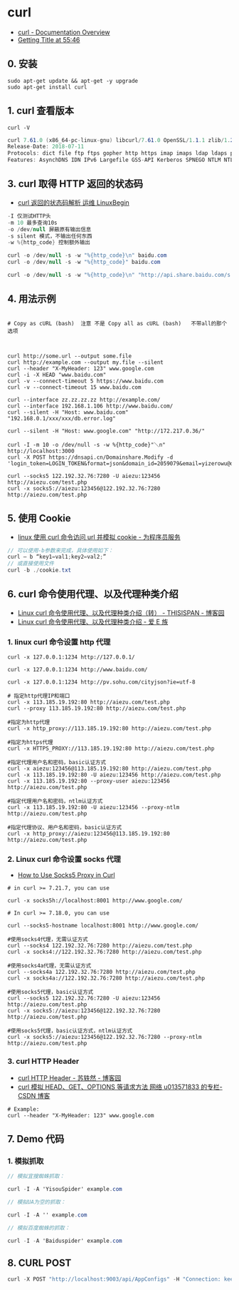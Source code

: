 # curl

- [curl - Documentation Overview](https://curl.haxx.se/docs/)
- [Getting Title at 55:46](http://www.compciv.org/recipes/cli/downloading-with-curl/)

## 0. 安装

```shell
sudo apt-get update && apt-get -y upgrade
sudo apt-get install curl
```

## 1. curl 查看版本

```shell
curl -V
```

````c#
curl 7.61.0 (x86_64-pc-linux-gnu) libcurl/7.61.0 OpenSSL/1.1.1 zlib/1.2.11 libidn2/2.0.5 libpsl/0.20.2 (+libidn2/2.0.4) nghttp2/1.32.1 librtmp/2.3
Release-Date: 2018-07-11
Protocols: dict file ftp ftps gopher http https imap imaps ldap ldaps pop3 pop3s rtmp rtsp smb smbs smtp smtps telnet tftp
Features: AsynchDNS IDN IPv6 Largefile GSS-API Kerberos SPNEGO NTLM NTLM_WB SSL libz TLS-SRP HTTP2 UnixSockets HTTPS-proxy PSL```
````

## 3. curl 取得 HTTP 返回的状态码

- [curl 返回的状态码解析 运维 LinuxBegin](https://blog.csdn.net/qq_34870631/article/details/82998062)

```c#
-I 仅测试HTTP头
-m 10 最多查询10s
-o /dev/null 屏蔽原有输出信息
-s silent 模式，不输出任何东西
-w %{http_code} 控制额外输出

curl -o /dev/null -s -w "%{http_code}\n" baidu.com
curl -o /dev/null -s -w "%{http_code}" baidu.com

curl -o /dev/null -s -w "%{http_code}\n" "http://api.share.baidu.com/s.gif?l=http://localhost:1001/baidu.push.1.html" -H "Connection: keep-alive" -H "User-Agent: Mozilla/5.0 (Windows NT 10.0; Win64; x64) AppleWebKit/537.36 (KHTML, like Gecko) Chrome/80.0.3987.132 Safari/537.36" -H "Accept: image/webp,image/apng,image/*,*/*;q=0.8" -H "Referer: http://localhost:1001/baidu.push.1.html" -H "Accept-Language: zh-CN,zh;q=0.9"
```

## 4. 用法示例

```shell

# Copy as cURL (bash)  注意 不是 Copy all as cURL (bash)   不带all的那个选项



curl http://some.url --output some.file
curl http://example.com --output my.file --silent
curl --header "X-MyHeader: 123" www.google.com
curl -i -X HEAD "www.baidu.com"
curl -v --connect-timeout 5 https://www.baidu.com
curl -v --connect-timeout 15 www.baidu.com

curl --interface zz.zz.zz.zz http://example.com/
curl --interface 192.168.1.106 http://www.baidu.com/
curl --silent -H "Host: www.baidu.com" "192.168.0.1/xxx/xxx/db.error.log"

curl --silent -H "Host: www.google.com" "http://172.217.0.36/"

curl -I -m 10 -o /dev/null -s -w %{http_code}"＼n"  http://localhost:3000
curl -X POST https://dnsapi.cn/Domainshare.Modify -d 'login_token=LOGIN_TOKEN&format=json&domain_id=2059079&email=yizerowu@dnspod.com&mode=r'

curl --socks5 122.192.32.76:7280 -U aiezu:123456 http://aiezu.com/test.php
curl -x socks5://aiezu:123456@122.192.32.76:7280 http://aiezu.com/test.php

```

## 5. 使用 Cookie

- [linux 使用 curl 命令访问 url 并模拟 cookie - 为程序员服务](http://ju.outofmemory.cn/entry/340201)

```c#
// 可以使用-b参数来完成，具体使用如下：
curl – b “key1=val1;key2=val2;”
// 或直接使用文件
curl -b ./cookie.txt

```

## 6. curl 命令使用代理、以及代理种类介绍

- [Linux curl 命令使用代理、以及代理种类介绍（转） - THISISPAN - 博客园](https://www.cnblogs.com/panxuejun/p/10574038.html)
- [Linux curl 命令使用代理、以及代理种类介绍 - 爱 E 族](https://aiezu.com/article/linux_curl_proxy_http_socks.html)

### 1. linux curl 命令设置 http 代理

```shell
curl -x 127.0.0.1:1234 http://127.0.0.1/

curl -x 127.0.0.1:1234 http://www.baidu.com/

curl -x 127.0.0.1:1234 http://pv.sohu.com/cityjson?ie=utf-8

# 指定http代理IP和端口
curl -x 113.185.19.192:80 http://aiezu.com/test.php
curl --proxy 113.185.19.192:80 http://aiezu.com/test.php

#指定为http代理
curl -x http_proxy://113.185.19.192:80 http://aiezu.com/test.php

#指定为https代理
curl -x HTTPS_PROXY://113.185.19.192:80 http://aiezu.com/test.php

#指定代理用户名和密码，basic认证方式
curl -x aiezu:123456@113.185.19.192:80 http://aiezu.com/test.php
curl -x 113.185.19.192:80 -U aiezu:123456 http://aiezu.com/test.php
curl -x 113.185.19.192:80 --proxy-user aiezu:123456 http://aiezu.com/test.php

#指定代理用户名和密码，ntlm认证方式
curl -x 113.185.19.192:80 -U aiezu:123456 --proxy-ntlm http://aiezu.com/test.php

#指定代理协议、用户名和密码，basic认证方式
curl -x http_proxy://aiezu:123456@113.185.19.192:80 http://aiezu.com/test.php
```

### 2. Linux curl 命令设置 socks 代理

- [How to Use Socks5 Proxy in Curl](https://blog.emacsos.com/use-socks5-proxy-in-curl.html)

```shell
# in curl >= 7.21.7, you can use

curl -x socks5h://localhost:8001 http://www.google.com/

# In curl >= 7.18.0, you can use

curl --socks5-hostname localhost:8001 http://www.google.com/

#使用socks4代理，无需认证方式
curl --socks4 122.192.32.76:7280 http://aiezu.com/test.php
curl -x socks4://122.192.32.76:7280 http://aiezu.com/test.php

#使用socks4a代理，无需认证方式
curl --socks4a 122.192.32.76:7280 http://aiezu.com/test.php
curl -x socks4a://122.192.32.76:7280 http://aiezu.com/test.php

#使用socks5代理，basic认证方式
curl --socks5 122.192.32.76:7280 -U aiezu:123456 http://aiezu.com/test.php
curl -x socks5://aiezu:123456@122.192.32.76:7280 http://aiezu.com/test.php

#使用socks5代理，basic认证方式，ntlm认证方式
curl -x socks5://aiezu:123456@122.192.32.76:7280 --proxy-ntlm http://aiezu.com/test.php
```

### 3. curl HTTP Header

- [curl HTTP Header - 苏轶然 - 博客园](https://www.cnblogs.com/suanec/p/8108953.html)
- [curl 模拟 HEAD、GET、OPTIONS 等请求方法 网络 u013571833 的专栏-CSDN 博客](https://blog.csdn.net/u013571833/article/details/52514471)

```shell
# Example:
curl --header "X-MyHeader: 123" www.google.com
```

## 7. Demo 代码

### 1. 模拟抓取

```c#
// 模拟宜搜蜘蛛抓取：

curl -I -A 'YisouSpider' example.com

// 模拟UA为空的抓取：

curl -I -A '' example.com

// 模拟百度蜘蛛的抓取：

curl -I -A 'Baiduspider' example.com
```

## 8. CURL POST

```c#
curl -X POST "http://localhost:9003/api/AppConfigs" -H "Connection: keep-alive" -H "Pragma: no-cache" -H "Cache-Control: no-cache" -H "Upgrade-Insecure-Requests: 1" -H "User-Agent: Mozilla/5.0 (Windows NT 10.0; Win64; x64) AppleWebKit/537.36 (KHTML, like Gecko) Chrome/80.0.3987.87 Safari/537.36" -H "Sec-Fetch-Dest: document" -H "Accept: application/json" -H "Sec-Fetch-Site: none" -H "Sec-Fetch-Mode: navigate" -H "Sec-Fetch-User: ?1" -H "Accept-Language: zh-CN,zh;q=0.9" -H "Cookie: 888" --compressed
```
